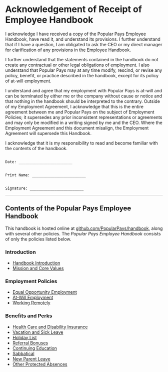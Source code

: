 # Acknowledgement of Receipt of Employee Handbook

I acknowledge I have received a copy of the Popular Pays Employee Handbook, have read it, and understand its provisions.  I further understand that if I have a question, I am obligated to ask the CEO or my direct manager for clarification of any provisions in the Employee Handbook.

I further understand that the statements contained in the handbook do not create any contractual or other legal obligations of employment.  I also understand that Popular Pays may at any time modify, rescind, or revise any policy, benefit, or practice described in the handbook, except for its policy of at-will employment.

I understand and agree that my employment with Popular Pays is at-will and can be terminated by either me or the company without cause or notice and that nothing in the handbook should be interpreted to the contrary.  Outside of my Employment Agreement, I acknowledge that this is the entire agreement between me and Popular Pays on the subject of Employment Policies; it supersedes any prior inconsistent representations or agreements and may only be modified in a writing signed by me and the CEO. Where the Employment Agreement and this document misalign, the Employment Agreement will supersede this Handbook.


I acknowledge that it is my responsibility to read and become familiar with the contents of the handbook.



```

Date: ________________________


Print Name: ________________________


Signature: ________________________

```

***


## Contents of the Popular Pays Employee Handbook
This handbook is hosted online at [github.com/PopularPays/handbook](https://github.com/handbook), along with several other policies. The *Popular Pays Employee Handbook* consists of only the policies listed below.

### Introduction
* [Handbook Introduction](https://github.com/PopularPays/handbook/blob/master/Hiring%20Documents/Handbook%20Introduction.md)
* [Mission and Core Values](https://github.com/PopularPays/handbook/blob/master/Mission%20and%20Core%20Values.md)

### Employment Policies
* [Equal Opportunity Employment](https://github.com/PopularPays/handbook/blob/master/Employment%20Policies/Equal%20Opportunity%20Employment.md)
* [At-Will Employment](https://github.com/PopularPays/handbook/blob/master/Employment%20Policies/At-Will%20Employment.md)
* [Working Remotely](https://github.com/PopularPays/handbook/blob/master/Employment%20Policies/Working%20Remotely.md)

### Benefits and Perks
* [Health Care and Disability Insurance](https://github.com/PopularPays/handbook/blob/master/Benefits%20and%20Perks/Healthcare%20and%20Disability%20Insurance.md)
* [Vacation and Sick Leave](https://github.com/PopularPays/handbook/blob/master/Benefits%20and%20Perks/Vacation%20and%20Sick%20Leave.md)
* [Holiday List](https://github.com/PopularPays/handbook/blob/master/Benefits%20and%20Perks/Holiday%20List.md)
* [Referral Bonuses](https://github.com/PopularPays/handbook/blob/master/Benefits%20and%20Perks/Referral%20Bonuses.md)
* [Continuing Education](https://github.com/PopularPays/handbook/blob/master/Benefits%20and%20Perks/Continuing%20Education.md)
* [Sabbatical](https://github.com/PopularPays/handbook/blob/master/Benefits%20and%20Perks/Sabbatical.md)
* [New Parent Leave](https://github.com/PopularPays/handbook/blob/master/Benefits%20and%20Perks/New%20Parent%20Leave.md)
* [Other Protected Absences](https://github.com/PopularPays/handbook/blob/master/Benefits%20and%20Perks/Other%20Protected%20Absences.md)
